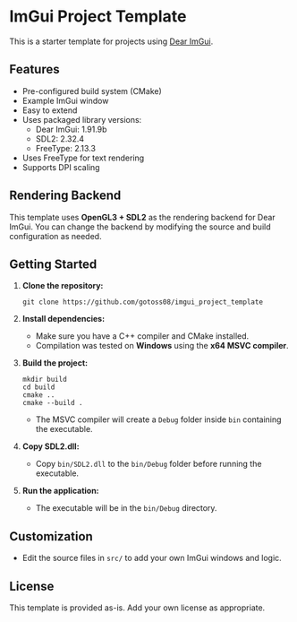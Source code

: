 # ImGui Project Template

This is a starter template for projects using [Dear ImGui](https://github.com/ocornut/imgui).

## Features

- Pre-configured build system (CMake)
- Example ImGui window
- Easy to extend
- Uses packaged library versions:
  - Dear ImGui: 1.91.9b
  - SDL2: 2.32.4
  - FreeType: 2.13.3
- Uses FreeType for text rendering
- Supports DPI scaling

## Rendering Backend

This template uses **OpenGL3 + SDL2** as the rendering backend for Dear ImGui.
You can change the backend by modifying the source and build configuration as needed.

## Getting Started

1. **Clone the repository:**
   ```
   git clone https://github.com/gotoss08/imgui_project_template
   ```

2. **Install dependencies:**
   - Make sure you have a C++ compiler and CMake installed.
   - Compilation was tested on **Windows** using the **x64 MSVC compiler**.

3. **Build the project:**
   ```
   mkdir build
   cd build
   cmake ..
   cmake --build .
   ```
   - The MSVC compiler will create a `Debug` folder inside `bin` containing the executable.

4. **Copy SDL2.dll:**
   - Copy `bin/SDL2.dll` to the `bin/Debug` folder before running the executable.

5. **Run the application:**
   - The executable will be in the `bin/Debug` directory.

## Customization

- Edit the source files in `src/` to add your own ImGui windows and logic.

## License

This template is provided as-is. Add your own license as appropriate.
